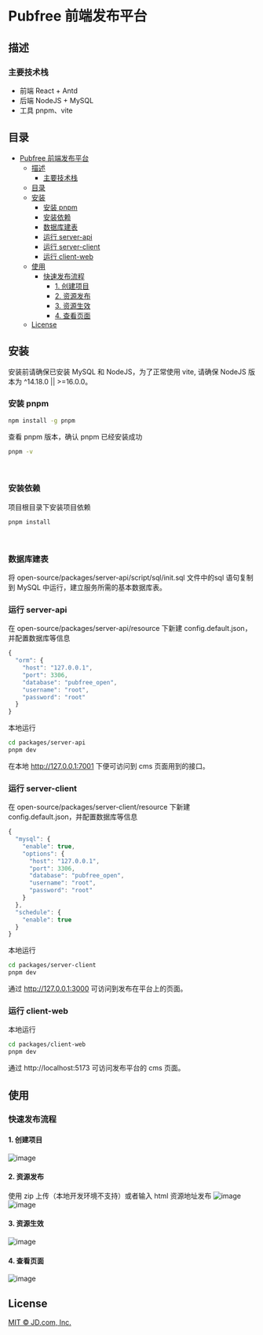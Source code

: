 # Pubfree 前端发布平台

## 描述
### 主要技术栈
- 前端 React + Antd
- 后端 NodeJS + MySQL
- 工具 pnpm、vite
&nbsp;
## 目录
- [Pubfree 前端发布平台](#pubfree-前端发布平台)
  - [描述](#描述)
    - [主要技术栈](#主要技术栈)
  - [目录](#目录)
  - [安装](#安装)
    - [安装 pnpm](#安装-pnpm)
    - [安装依赖](#安装依赖)
    - [数据库建表](#数据库建表)
    - [运行 server-api](#运行-server-api)
    - [运行 server-client](#运行-server-client)
    - [运行 client-web](#运行-client-web)
  - [使用](#使用)
    - [快速发布流程](#快速发布流程)
      - [1. 创建项目](#1-创建项目)
      - [2. 资源发布](#2-资源发布)
      - [3. 资源生效](#3-资源生效)
      - [4. 查看页面](#4-查看页面)
  - [License](#license)
&nbsp;
## 安装
安装前请确保已安装 MySQL 和 NodeJS，为了正常使用 vite, 请确保 NodeJS 版本为 ^14.18.0 || >=16.0.0。
&nbsp;
### 安装 pnpm
````bash
npm install -g pnpm
````
查看 pnpm 版本，确认 pnpm 已经安装成功
````bash
pnpm -v
````
&nbsp;
### 安装依赖
项目根目录下安装项目依赖
````bash
pnpm install
````
&nbsp;
### 数据库建表
将 open-source/packages/server-api/script/sql/init.sql 文件中的sql 语句复制到 MySQL 中运行，建立服务所需的基本数据库表。
&nbsp;
### 运行 server-api
在 open-source/packages/server-api/resource 下新建 config.default.json，并配置数据库等信息
````js
{
  "orm": {
    "host": "127.0.0.1",
    "port": 3306,
    "database": "pubfree_open",
    "username": "root",
    "password": "root"
  }
}

````
本地运行
````bash
cd packages/server-api
pnpm dev
````
在本地 http://127.0.0.1:7001 下便可访问到 cms 页面用到的接口。
&nbsp;
### 运行 server-client
在 open-source/packages/server-client/resource 下新建 config.default.json，并配置数据库等信息
````js
{
  "mysql": {
    "enable": true,
    "options": {
      "host": "127.0.0.1",
      "port": 3306,
      "database": "pubfree_open",
      "username": "root",
      "password": "root"
    }
  },
  "schedule": {
    "enable": true
  }
}
````
本地运行
````bash
cd packages/server-client
pnpm dev
````
通过 http://127.0.0.1:3000 可访问到发布在平台上的页面。
&nbsp;
### 运行 client-web
本地运行
````bash
cd packages/client-web
pnpm dev
````
通过 http://localhost:5173 可访问发布平台的 cms 页面。
&nbsp;
## 使用
### 快速发布流程
#### 1. 创建项目
![image](https://img14.360buyimg.com/imagetools/jfs/t1/105149/20/34273/57679/635a36bbE218c80ef/f0e2aae07970886b.png)
&nbsp;
#### 2. 资源发布
使用 zip 上传（本地开发环境不支持）或者输入 html 资源地址发布
![image](https://img11.360buyimg.com/imagetools/jfs/t1/163595/19/28519/58928/635a3728E590137d6/47cafdfe3dc8f304.png)
![image](https://img11.360buyimg.com/imagetools/jfs/t1/165869/35/31958/58647/635a37adE079e68bb/ec97699dfc18b23c.png)
&nbsp;
#### 3. 资源生效
![image](https://img10.360buyimg.com/imagetools/jfs/t1/212448/21/22800/62291/635a3d73Ef52f159c/b9da61eb8847544e.png)
&nbsp;
#### 4. 查看页面
![image](https://img14.360buyimg.com/imagetools/jfs/t1/109768/38/33231/62656/635a3dd6E287d9b3c/482c3616706297ed.png)
&nbsp;
## License
[MIT © JD.com, Inc.](./LISENCE)